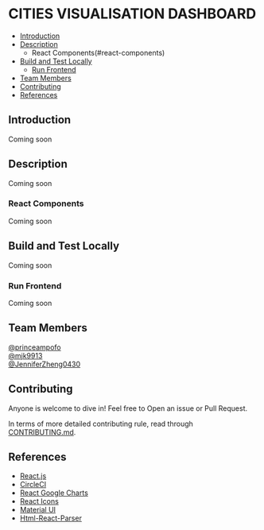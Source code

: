 # CITIES VISUALISATION DASHBOARD

- [Introduction](#introduction)
- [Description](#description)
  - React Components(#react-components)
- [Build and Test Locally](#build-and-test-locally)
  - [Run Frontend](#run-frontend)
- [Team Members](#team-members)
- [Contributing](#contributing)
- [References](#references)

## Introduction

Coming soon

## Description

Coming soon

### React Components

Coming soon

## Build and Test Locally

Coming soon

### Run Frontend

Coming soon

## Team Members

[@princeampofo](https://github.com/princeampofo)  
[@mjk9913](https://github.com/mjk9913)  
[@JenniferZheng0430](https://github.com/JenniferZheng0430)

## Contributing

Anyone is welcome to dive in! Feel free to Open an issue or Pull Request.

In terms of more detailed contributing rule, read through
[CONTRIBUTING.md](./CONTRIBUTING.md).

## References

- [React.js](https://reactjs.org/)
- [CircleCI](https://circleci.com/)
- [React Google Charts](https://react-google-charts.com/)
- [React Icons](https://react-icons.github.io/react-icons/)
- [Material UI](https://material-ui.com/)
- [Html-React-Parser](https://www.npmjs.com/package/html-react-parser)
